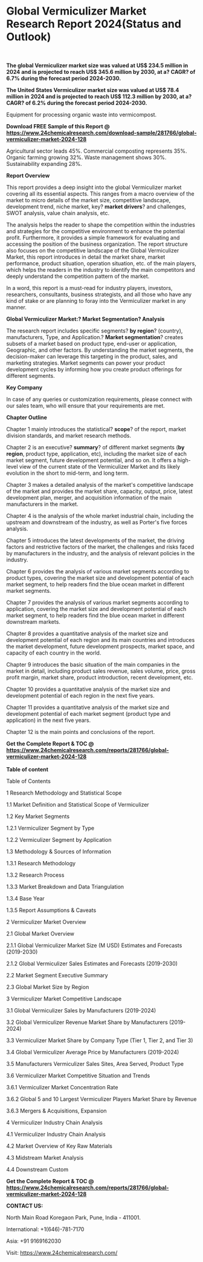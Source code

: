 <h1>Global Vermiculizer Market Research Report 2024(Status and Outlook)</h1><br/><p><strong>The global Vermiculizer market size was valued at US$ 234.5 million in 2024 and is projected to reach US$ 345.6 million by 2030, at a? <strong>CAGR</strong>? of 6.7% during the forecast period 2024-2030.</strong></p><p><strong>The United States Vermiculizer market size was valued at US$ 78.4 million in 2024 and is projected to reach US$ 112.3 million by 2030, at a? <strong>CAGR</strong>? of 6.2% during the forecast period 2024-2030.</strong></p><p>Equipment for processing organic waste into vermicompost.</p><div><b>Download FREE Sample of this Report @ <a href="https://www.24chemicalresearch.com/download-sample/281766/global-vermiculizer-market-2024-128">https://www.24chemicalresearch.com/download-sample/281766/global-vermiculizer-market-2024-128</a></b></div><p>Agricultural sector leads 45%. Commercial composting represents 35%. Organic farming growing 32%. Waste management shows 30%. Sustainability expanding 28%.</p><p><strong>Report Overview</strong></p><p>This report provides a deep insight into the global Vermiculizer market covering all its essential aspects. This ranges from a macro overview of the market to micro details of the market size, competitive landscape, development trend, niche market, key? <strong>market drivers</strong>? and challenges, SWOT analysis, value chain analysis, etc.</p><p>The analysis helps the reader to shape the competition within the industries and strategies for the competitive environment to enhance the potential profit. Furthermore, it provides a simple framework for evaluating and accessing the position of the business organization. The report structure also focuses on the competitive landscape of the Global Vermiculizer Market, this report introduces in detail the market share, market performance, product situation, operation situation, etc. of the main players, which helps the readers in the industry to identify the main competitors and deeply understand the competition pattern of the market.</p><p>In a word, this report is a must-read for industry players, investors, researchers, consultants, business strategists, and all those who have any kind of stake or are planning to foray into the Vermiculizer market in any manner.</p><p><strong>Global Vermiculizer Market:? Market Segmentation? Analysis</strong></p><p>The research report includes specific segments? <strong>by region</strong>? (country), manufacturers, Type, and Application.? <strong>Market segmentation</strong>? creates subsets of a market based on product type, end-user or application, Geographic, and other factors. By understanding the market segments, the decision-maker can leverage this targeting in the product, sales, and marketing strategies. Market segments can power your product development cycles by informing how you create product offerings for different segments.</p><p><strong>Key Company</strong></p><p>In case of any queries or customization requirements, please connect with our sales team, who will ensure that your requirements are met.</p><p><strong>Chapter Outline</strong></p><p>Chapter 1 mainly introduces the statistical? <strong><strong>scope</strong></strong>? of the report, market division standards, and market research methods.</p><p>Chapter 2 is an executive? <strong><strong>summary</strong></strong>? of different market segments (<strong>by region</strong>, product type, application, etc), including the market size of each market segment, future development potential, and so on. It offers a high-level view of the current state of the Vermiculizer Market and its likely evolution in the short to mid-term, and long term.</p><p>Chapter 3 makes a detailed analysis of the market's competitive landscape of the market and provides the market share, capacity, output, price, latest development plan, merger, and acquisition information of the main manufacturers in the market.</p><p>Chapter 4 is the analysis of the whole market industrial chain, including the upstream and downstream of the industry, as well as Porter's five forces analysis.</p><p>Chapter 5 introduces the latest developments of the market, the driving factors and restrictive factors of the market, the challenges and risks faced by manufacturers in the industry, and the analysis of relevant policies in the industry.</p><p>Chapter 6 provides the analysis of various market segments according to product types, covering the market size and development potential of each market segment, to help readers find the blue ocean market in different market segments.</p><p>Chapter 7 provides the analysis of various market segments according to application, covering the market size and development potential of each market segment, to help readers find the blue ocean market in different downstream markets.</p><p>Chapter 8 provides a quantitative analysis of the market size and development potential of each region and its main countries and introduces the market development, future development prospects, market space, and capacity of each country in the world.</p><p>Chapter 9 introduces the basic situation of the main companies in the market in detail, including product sales revenue, sales volume, price, gross profit margin, market share, product introduction, recent development, etc.</p><p>Chapter 10 provides a quantitative analysis of the market size and development potential of each region in the next five years.</p><p>Chapter 11 provides a quantitative analysis of the market size and development potential of each market segment (product type and application) in the next five years.</p><p>Chapter 12 is the main points and conclusions of the report.</p><div><b>Get the Complete Report & TOC @ <a href="https://www.24chemicalresearch.com/reports/281766/global-vermiculizer-market-2024-128">https://www.24chemicalresearch.com/reports/281766/global-vermiculizer-market-2024-128</a></b></div><br><b>Table of content</b><p>Table of Contents<br />
 
  1 Research Methodology and Statistical Scope<br />
 
  1.1 Market Definition and Statistical Scope of Vermiculizer<br />
 
  1.2 Key Market Segments<br />
 
  1.2.1 Vermiculizer Segment by Type<br />
 
  1.2.2 Vermiculizer Segment by Application<br />
 
  1.3 Methodology & Sources of Information<br />
 
  1.3.1 Research Methodology<br />
 
  1.3.2 Research Process<br />
 
  1.3.3 Market Breakdown and Data Triangulation<br />
 
  1.3.4 Base Year<br />
 
  1.3.5 Report Assumptions & Caveats<br />
 
  2 Vermiculizer Market Overview<br />
 
  2.1 Global Market Overview<br />
 
  2.1.1 Global Vermiculizer Market Size (M USD) Estimates and Forecasts (2019-2030)<br />
 
  2.1.2 Global Vermiculizer Sales Estimates and Forecasts (2019-2030)<br />
 
  2.2 Market Segment Executive Summary<br />
 
  2.3 Global Market Size by Region<br />
 
  3 Vermiculizer Market Competitive Landscape<br />
 
  3.1 Global Vermiculizer Sales by Manufacturers (2019-2024)<br />
 
  3.2 Global Vermiculizer Revenue Market Share by Manufacturers (2019-2024)<br />
 
  3.3 Vermiculizer Market Share by Company Type (Tier 1, Tier 2, and Tier 3)<br />
 
  3.4 Global Vermiculizer Average Price by Manufacturers (2019-2024)<br />
 
  3.5 Manufacturers Vermiculizer Sales Sites, Area Served, Product Type<br />
 
  3.6 Vermiculizer Market Competitive Situation and Trends<br />
 
  3.6.1 Vermiculizer Market Concentration Rate<br />
 
  3.6.2 Global 5 and 10 Largest Vermiculizer Players Market Share by Revenue<br />
 
  3.6.3 Mergers & Acquisitions, Expansion<br />
 
  4 Vermiculizer Industry Chain Analysis<br />
 
  4.1 Vermiculizer Industry Chain Analysis<br />
 
  4.2 Market Overview of Key Raw Materials<br />
 
  4.3 Midstream Market Analysis<br />
 
  4.4 Downstream Custom<br><div><b>Get the Complete Report & TOC @ <a href="https://www.24chemicalresearch.com/reports/281766/global-vermiculizer-market-2024-128">https://www.24chemicalresearch.com/reports/281766/global-vermiculizer-market-2024-128</a></b></div></p>
 
 <b>CONTACT US:</b><br>
 
 North Main Road Koregaon Park, Pune, India - 411001.<br/>
 
 International: +1(646)-781-7170<br/>
 
 Asia: +91 9169162030<br/>
 
 Visit: <a href="https://www.24chemicalresearch.com/">https://www.24chemicalresearch.com/</a>
 
 <br>